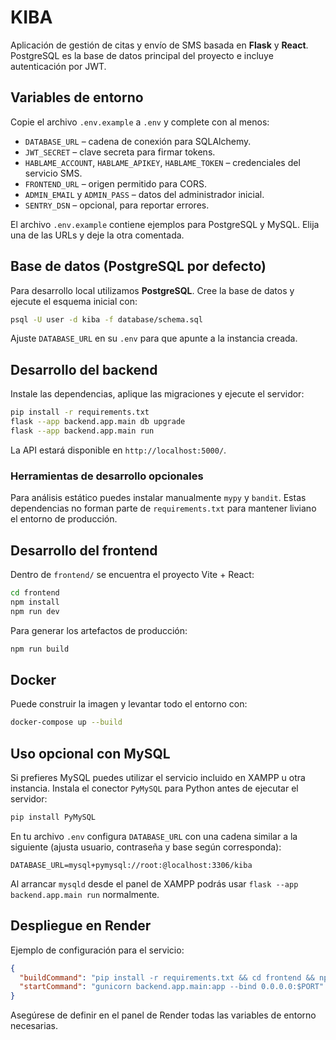 # KIBA

Aplicación de gestión de citas y envío de SMS basada en **Flask** y **React**.
PostgreSQL es la base de datos principal del proyecto e incluye autenticación por JWT.

## Variables de entorno

Copie el archivo `.env.example` a `.env` y complete con al menos:

- `DATABASE_URL` – cadena de conexión para SQLAlchemy.
- `JWT_SECRET` – clave secreta para firmar tokens.
- `HABLAME_ACCOUNT`, `HABLAME_APIKEY`, `HABLAME_TOKEN` – credenciales del servicio SMS.
- `FRONTEND_URL` – origen permitido para CORS.
- `ADMIN_EMAIL` y `ADMIN_PASS` – datos del administrador inicial.
- `SENTRY_DSN` – opcional, para reportar errores.

El archivo `.env.example` contiene ejemplos para PostgreSQL y MySQL. Elija una de las URLs y deje la otra comentada. 
## Base de datos (PostgreSQL por defecto)

Para desarrollo local utilizamos **PostgreSQL**. Cree la base de datos y ejecute
el esquema inicial con:

```bash
psql -U user -d kiba -f database/schema.sql
```

Ajuste `DATABASE_URL` en su `.env` para que apunte a la instancia creada.

## Desarrollo del backend

Instale las dependencias, aplique las migraciones y ejecute el servidor:

```bash
pip install -r requirements.txt
flask --app backend.app.main db upgrade
flask --app backend.app.main run
```

La API estará disponible en `http://localhost:5000/`.

### Herramientas de desarrollo opcionales

Para análisis estático puedes instalar manualmente `mypy` y `bandit`. Estas
dependencias no forman parte de `requirements.txt` para mantener liviano el
entorno de producción.

## Desarrollo del frontend

Dentro de `frontend/` se encuentra el proyecto Vite + React:

```bash
cd frontend
npm install
npm run dev
```

Para generar los artefactos de producción:

```bash
npm run build
```

## Docker

Puede construir la imagen y levantar todo el entorno con:

```bash
docker-compose up --build
```

## Uso opcional con MySQL

Si prefieres MySQL puedes utilizar el servicio incluido en XAMPP u otra
instancia. Instala el conector `PyMySQL` para Python antes de ejecutar el
servidor:

```bash
pip install PyMySQL
```

En tu archivo `.env` configura `DATABASE_URL` con una cadena similar a la
siguiente (ajusta usuario, contraseña y base según corresponda):

```env
DATABASE_URL=mysql+pymysql://root:@localhost:3306/kiba
```

Al arrancar `mysqld` desde el panel de XAMPP podrás usar `flask --app backend.app.main run` normalmente.

## Despliegue en Render

Ejemplo de configuración para el servicio:

```json
{
  "buildCommand": "pip install -r requirements.txt && cd frontend && npm install && npm run build",
  "startCommand": "gunicorn backend.app.main:app --bind 0.0.0.0:$PORT"
}
```

Asegúrese de definir en el panel de Render todas las variables de entorno necesarias.
